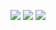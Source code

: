 ![](https://github.com/nikitastryuk/BootstrapCrash/blob/master/1.png)
![](https://github.com/nikitastryuk/BootstrapCrash/blob/master/2.png)
![](https://github.com/nikitastryuk/BootstrapCrash/blob/master/3.png)
